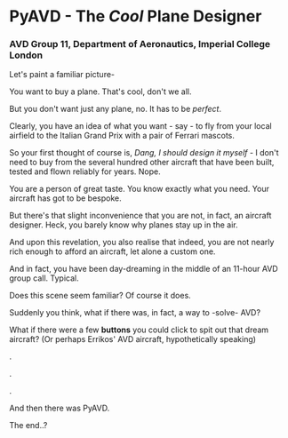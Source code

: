 # PyAVD - The *Cool* Plane Designer 

### AVD Group 11, Department of Aeronautics, Imperial College London

Let's paint a familiar picture-

You want to buy a plane. That's cool, don't we all.

But you don't want just any plane, no. It has to be *perfect*.

Clearly, you have an idea of what you want - say - to fly from your local airfield to the Italian Grand Prix with a pair of Ferrari mascots.

So your first thought of course is, *Dang, I should design it myself* - I don't need to buy from the several hundred other aircraft that have been built, tested and flown reliably for years. Nope.

You are a person of great taste. You know exactly what you need. Your aircraft has got to be bespoke.

But there's that slight inconvenience that you are not, in fact, an aircraft designer. Heck, you barely know why planes stay up in the air.

And upon this revelation, you also realise that indeed, you are not nearly rich enough to afford an aircraft, let alone a custom one.

And in fact, you have been day-dreaming in the middle of an 11-hour AVD group call. Typical.

Does this scene seem familiar? Of course it does.

Suddenly you think, what if there was, in fact, a way to -solve- AVD?

What if there were a few **buttons** you could click to spit out that dream aircraft? (Or perhaps Errikos' AVD aircraft, hypothetically speaking)

.

.

.

And then there was PyAVD. 

The end..?


